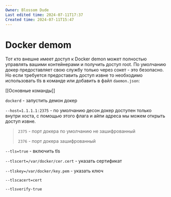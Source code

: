 ```yaml
---
Owner: Blossom Dude
Last edited time: 2024-07-11T17:37
Created time: 2024-07-11T15:47
---
```

# Docker demom

Тот кто внешне имеет доступ к Docker demon может полностью управлять вашими контейнерами и получить доступ root. По умолчанию докер предоставляет свою службу только через сокет - это безопасно. Но если требуется предоставить доступ извне то необходимо использовать tls в команде или добавить в файл `daemon.json`:

[[Основные команды]]

`dockerd` - запустить демон докер

`--host=1.1.1.1:2375` - по умолчанию десон докер доступен только внутри хоста, с помощью этого флага и айпи адреса мы можем открыть доступ извне.

> `2375` - порт докера по умолчанию не зашифрованный  
>   
> `2376` - порт докера зашифрованный

`--tls=true` - включить tls

`--tlscert=/var/docker/cer.cert` - указать сертификат

`--tlskey=/var/docker/key.pem` - указать ключ

`--tlscacert=cert`

`--tlsverify-true`